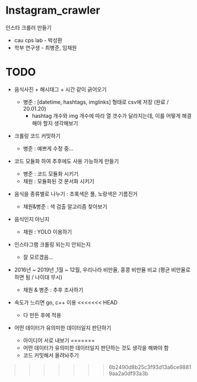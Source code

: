 # Instagram_crawler

인스타 크롤러 만들기

  - cau cps lab - 박성환
  - 학부 연구생 - 최병준, 임채원

# TODO

  - 음식사진 + 해시태그 + 시간 같이 긁어오기
      - 병준 : [datetime, hashtags, imglinks] 형태로 csv에 저장 (완료 / 20.01.20)
          - hashtag 개수와 img 개수에 따라 열 갯수가 달라지는데, 이를 어떻게 해결해야 할지 생각해보기
  - 크롤링 코드 커밋하기
      - 병준 : 예쁘게 수정 중...
  - 코드 모듈화 하여 추후에도 사용 가능하게 만들기
      - 병준 : 코드 모듈화 시키기
      - 채원 : 모듈화된 것 문서화 시키기
  - 음식을 종류별로 나누기 : 초록색은 풀, 노랑색은 기름진거
    - 채원&병준 : 색 검출 알고리즘 찾아보기
  - 음식인지 아닌지
      - 채원 : YOLO 이용하기
  - 인스타그램 크롤링 되는지 안되는지
      - 잘 모르겠음...
  - 2016년 ~ 2019년 ,1월 ~ 12월, 우리나라 비만율, 홍콩 비만율 비교 (평균 비만율로 하면 됨 / 나이대 무시)
      - 채원 & 병준 : 추후 조사하기
  - 속도가 느리면 go, c++ 이용
<<<<<<< HEAD
      - 다 만든 후에 적용

- 어떤 데이터가 유의미한 데이터일지 판단하기
  - 아이디어 서로 내보기
=======
  - 어떤 데이터가 유의미한 데이터일지 판단하는 것도 생각을 해봐야 함 
  - 코드 커밋해서 올려놔주기
>>>>>>> 6b2490d8b25c3f93d13a6ce98819aa2a0df93a3b
